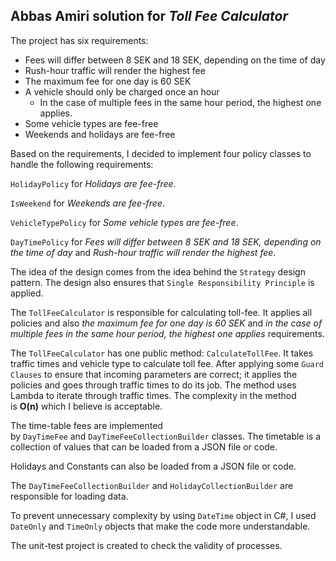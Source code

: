 ## Abbas Amiri solution for *Toll Fee Calculator*

The project has six requirements:

- Fees will differ between 8 SEK and 18 SEK, depending on the time of day
- Rush-hour traffic will render the highest fee
- The maximum fee for one day is 60 SEK
- A vehicle should only be charged once an hour
  - In the case of multiple fees in the same hour period, the highest one applies.
- Some vehicle types are fee-free
- Weekends and holidays are fee-free

Based on the requirements, I decided to implement four policy classes to handle the following requirements:

`HolidayPolicy` for *Holidays are fee-free*.

`IsWeekend` for *Weekends are fee-free*.

`VehicleTypePolicy` for *Some vehicle types are fee-free*.

`DayTimePolicy` for *Fees will differ between 8 SEK and 18 SEK, depending on the time of day* and *Rush-hour traffic will render the highest fee*.

The idea of the design comes from the idea behind the `Strategy` design pattern. The design also ensures that `Single Responsibility Principle` is applied.

The `TollFeeCalculator` is responsible for calculating toll-fee. It applies all policies and also *the maximum fee for one day is 60 SEK* and *in the case of multiple fees in the same hour period, the highest one applies* requirements.

The `TollFeeCalculator` has one public method: `CalculateTollFee`. It takes traffic times and vehicle type to calculate toll fee. After applying some `Guard Clauses` to ensure that incoming parameters are correct; it applies the policies and goes through traffic times to do its job. The method uses Lambda to iterate through traffic times. The complexity in the method is **O(n)** which I believe is acceptable.

The time-table fees are implemented by `DayTimeFee` and `DayTimeFeeCollectionBuilder` classes. The timetable is a collection of values that can be loaded from a JSON file or code.

Holidays and Constants can also be loaded from a JSON file or code.

The `DayTimeFeeCollectionBuilder` and `HolidayCollectionBuilder` are responsible for loading data.

To prevent unnecessary complexity by using `DateTime` object in C#, I used `DateOnly` and `TimeOnly` objects that make the code more understandable.

The unit-test project is created to check the validity of processes.








